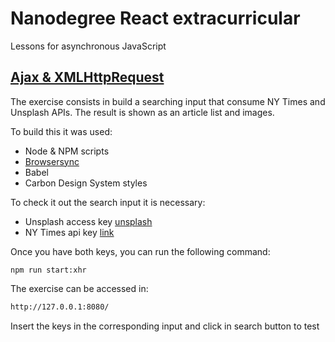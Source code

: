 # Nanodegree React extracurricular

Lessons for asynchronous JavaScript

## [Ajax & XMLHttpRequest](https://github.com/tl86br/udacity-nanodegree-react/tree/master/00%20Extra/01-ajax-xhr)

The exercise consists in build a searching input that consume NY Times and Unsplash APIs. 
The result is shown as an article list and images.

To build this it was used:
- Node & NPM scripts
- [Browsersync](https://browsersync.io/)
- Babel
- Carbon Design System styles

To check it out the search input it is necessary:
- Unsplash access key [unsplash](https://unsplash.com/developers)
- NY Times api key [link](https://developer.nytimes.com/signup)

Once you have both keys, you can run the following command:

```npm
npm run start:xhr
```

The exercise can be accessed in:

```html
http://127.0.0.1:8080/
```

Insert the keys in the corresponding input and click in search button to test
